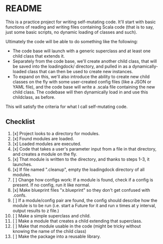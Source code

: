 # README

This is a practice project for writing self-mutating code. It'll start with basic functions of reading and writing files containing Scala code (that is to say, just some basic scripts, no dynamic loading of classes and such).

Ultimately the code will be able to do something like the following:

- The code base will launch with a generic superclass and at least one child class that extends it.
- Separately from the code base, we'll create another child class, that will be saved into the loadingdock/ directory, and pulled in as a dynamically-loaded class that can then be used to create new instances.
- To expand on this, we'll also introduce the ability to create new child classes on the fly with some user-created config files (like a JSON or YAML file), and the code base will write a .scala file containing the new child class. The codebase will then dynamically load in and use this childclass, as before.

This will satisfy the criteria for what I call self-mutating code.

## Checklist

1. [x] Project looks to a directory for modules.
1. [x] Found modules are loaded.
1. [x] Loaded modules are executed.
1. [x] Code that takes a user's parameter input from a file in that directory, and creates a module on the fly.
1. [x] That module is written to the directory, and thanks to steps 1-3, it launches.
1. [x] If file named ".cleanup", empty the loadingdock directory of all modules.
1. [ ] Change how configs work: If a module is found, check if a config is present. If no config, run it like normal.
1. [x] Make blueprint files "x.blueprint" so they don't get confused with .confs.
1. [ ] If a module/config pair are found, the config should describe how the module is to be run (i.e. start a Future for it and run x times at y interval, output results to z file.)
1. [ ] Make a simple superclass and child.
1. [ ] Make a module that creates a child extending that superclass.
1. [ ] Make that module usable in the code (might be tricky without knowing the name of the child class)
1. [ ] Make the package into a reusable library.
